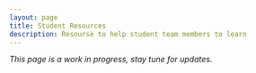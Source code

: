 ```yaml
---
layout: page
title: Student Resources
description: Resourse to help student team members to learn
---
```


*This page is a work in progress, stay tune for updates.*